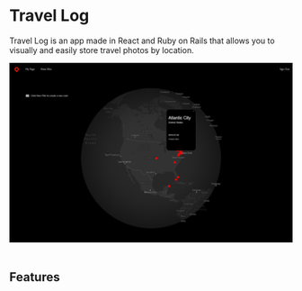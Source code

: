 # Travel Log
Travel Log is an app made in React and Ruby on Rails that allows you to visually and easily store travel photos by location.

<img src='client/src/Images/TravelLog_sample.png' width='800px' height='auto'>
<br></br>

## Features
